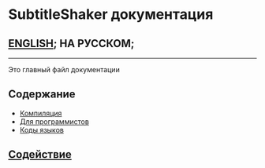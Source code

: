 # SubtitleShaker документация

## [ENGLISH](README.md); НА РУССКОМ;
<!---
full line:
[ENGLISH](README.md); [НА РУССКОМ](README.ru.md);
-->

---

Это главный файл документации

## Содержание
* [Компиляция](Compilation.ru.md)
* [Для программистов](For_programmers.ru.md)
* [Коды языков](Language_codes.md)

## [Содействие](../CONTRIBUTING.ru.md)
